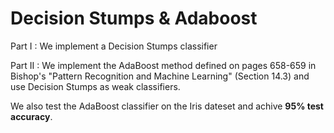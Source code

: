 # Decision Stumps & Adaboost

Part I : We implement a Decision Stumps classifier

Part II : We implement the AdaBoost method defined on pages 658-659 in Bishop's "Pattern Recognition and Machine Learning" (Section 14.3) and use Decision Stumps as weak classifiers.

We also test the AdaBoost classifier on the Iris dateset and achive **95% test accuracy**.
